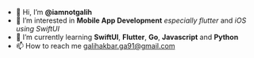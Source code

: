 - 👋 Hi, I’m **@iamnotgalih**
- 👀 I’m interested in **Mobile App Development** *especially flutter* and *iOS using SwiftUI*
- 🌱 I’m currently learning **SwiftUI**, **Flutter**, **Go**, **Javascript** and **Python**
- 📫 How to reach me galihakbar.ga91@gmail.com

<!---
iamnotgalih/iamnotgalih is a ✨ special ✨ repository because its `README.md` (this file) appears on your GitHub profile.
You can click the Preview link to take a look at your changes.
--->
